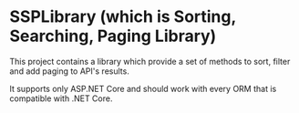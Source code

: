 # SSPLibrary (which is Sorting, Searching, Paging Library)

This project contains a library which provide a set of methods to sort, filter and add paging to API's results. 

It supports only ASP.NET Core and should work with every ORM that is compatible with .NET Core.